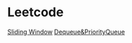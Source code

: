# Leetcode

[Sliding Window](https://github.com/LarryAndCode/LeetCode-Note/tree/master/Sliding%20Window)
[Dequeue&PriorityQueue]()
